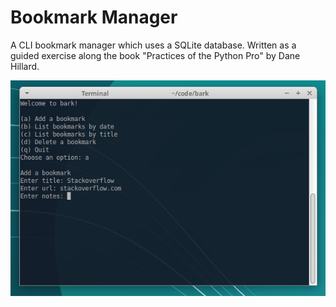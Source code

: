# Bookmark Manager

A CLI bookmark manager which uses a SQLite database. Written as a guided exercise along the book "Practices of the Python Pro" by Dane Hillard.

![screenshot](screenshot.png?raw=true "Bookmark Manager")


